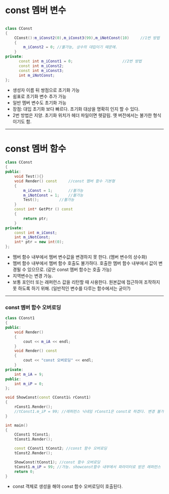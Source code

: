 # const 멤버 변수
```c++

class CConst
{
	CConst():m_iConst2(0),m_iConst3(99),m_iNotConst(10) 	//1번 방법
	{
		m_iConst2 = 0; //불가능, 상수의 대입이기 때문에.
	}
private:
	  const int m_iConst1 = 0;          			//2번 방법
	  const int m_iConst2;
	  const int m_iConst3;
	  int m_iNotConst;
};
```
- 생성자 이름 뒤 쌍점으로 초기화 가능
- 쉼표로 초기화 변수 추가 가능
- 일반 멤버 변수도 초기화 가능
- 장점: 대입 초기화 보다 빠르다. 초기화 대상을 명확히 인지 할 수 있다.
- 2번 방법은 지양. 초기화 위치가 헤더 파일이면 헷갈림. 옛 버전에서는 불가한 형식이기도 함.
***
# const 멤버 함수
```c++
class CConst
{
public:
	void Test(){}
	void Render() const		//const 멤버 함수 기본형
	{
		m_iConst = 1;		//불가능
		m_iNotConst = 1;	//불가능
		Test();			//불가능
	}
	const int* GetPtr () const
	{
		return ptr;
	}
private:
	const int m_iConst;
	int m_iNotConst;
	int* ptr = new int(0);
};

```
- 멤버 함수 내부에서 멤버 변수값을 변경하지 못 한다. (멤버 변수의 상수화)
- 멤버 함수 내부에서 멤버 함수 호출도 불가하다. 호출한 멤버 함수 내부에서 값이 변경될 수 있으므로. (같은 const 멤버 함수는 호출 가능)
- 지역변수는 변경 가능.
- 보통 포인터 또는 래퍼런스 값을 리턴할 때 사용한다. 원본값에 접근하여 조작하지 못 하도록 하기 위해. (일반적인 변수를 다루는 함수에서는 굳이?)
***
### const 멤버 함수 오버로딩
```c++
class CConst1
{
public:
	void Render()
	{
		cout << m_iA << endl;
	}
	void Render() const
	{
		cout << "const 오버로딩" << endl;
	}
private:
	int m_iA = 9;
public:
	int m_iP = 0;
};

void ShowConst(const CConst1& rConst1)
{
	rConst1.Render();
	//tConst1.m_iP = 99; //래퍼런스 닉네임 rConst1은 const로 하겠다. 변경 불가. 하지만 main함수에서는 const 안 붙힌 tConst1에서는 가능
}

int main()
{
	CConst1 tConst1;
	tConst1.Render();

	const CConst1 tConst2; //const 함수 오버로딩
	tConst2.Render();

	ShowConst(tConst1); //const 함수 오버로딩
	tConst1.m_iP = 99; //가능. showconst함수 내부에서 파라미터로 받은 래퍼런스 닉네임에서는 불가능
	return 0;
}
```
- const 객체로 생성을 해야 const 함수 오버로딩이 호출된다.

